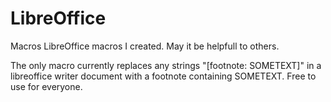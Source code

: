 # LibreOffice
Macros
LibreOffice macros I created. May it be helpfull to others. 

The only macro currently replaces any strings "[footnote: SOMETEXT]" in a libreoffice writer document with a footnote containing SOMETEXT. Free to use for everyone. 
